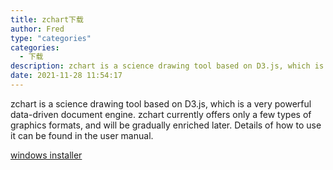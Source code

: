 ```yaml
---
title: zchart下载
author: Fred
type: "categories"
categories:
  - 下载
description: zchart is a science drawing tool based on D3.js, which is a very powerful data-driven document engine. zchart currently offers only a few types of graphics formats, and will be gradually enriched later.
date: 2021-11-28 11:54:17
---
```

zchart is a science drawing tool based on D3.js, which is a very powerful data-driven document engine. zchart currently offers only a few types of graphics formats, and will be gradually enriched later.  Details of how to use it can be found in the user manual.

[windows installer](https://github.com/fred-tt/zchart/releases/tag/1.0.0)

